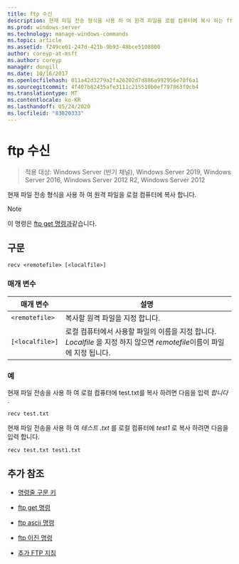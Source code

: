 ```yaml
---
title: ftp 수신
description: 현재 파일 전송 형식을 사용 하 여 원격 파일을 로컬 컴퓨터에 복사 하는 ftp recv 명령에 대 한 참조 항목입니다.
ms.prod: windows-server
ms.technology: manage-windows-commands
ms.topic: article
ms.assetid: f249ce61-247d-421b-9b93-48bce5108800
author: coreyp-at-msft
ms.author: coreyp
manager: dongill
ms.date: 10/16/2017
ms.openlocfilehash: 011a42d3279a2fa26202d7d886a992956e70f6a1
ms.sourcegitcommit: 4f407b82435afe3111c215510b0ef797863f9cb4
ms.translationtype: MT
ms.contentlocale: ko-KR
ms.lasthandoff: 05/24/2020
ms.locfileid: "83820333"
---
```

# <a name="ftp-recv"></a>ftp 수신

> 적용 대상: Windows Server (반기 채널), Windows Server 2019, Windows Server 2016, Windows Server 2012 R2, Windows Server 2012

현재 파일 전송 형식을 사용 하 여 원격 파일을 로컬 컴퓨터에 복사 합니다.

> [!NOTE]
> 이 명령은 [ftp get 명령과](ftp-get.md)같습니다.

## <a name="syntax"></a>구문

```
recv <remotefile> [<localfile>]
```

### <a name="parameters"></a>매개 변수

| 매개 변수 | 설명 |
| --------- | ----------- |
| `<remotefile>` | 복사할 원격 파일을 지정 합니다. |
| `[<localfile>]` | 로컬 컴퓨터에서 사용할 파일의 이름을 지정 합니다. *Localfile* 을 지정 하지 않으면 *remotefile*이름이 파일에 지정 됩니다. |

### <a name="examples"></a>예

현재 파일 전송을 사용 하 여 로컬 컴퓨터에 test.txt를 복사 하려면 다음을 입력 *합니다* .

```
recv test.txt
```

현재 파일 전송을 사용 하 여 *테스트 .txt* 를 로컬 컴퓨터에 *test1* 로 복사 하려면 다음을 입력 합니다.

```
recv test.txt test1.txt
```

## <a name="additional-references"></a>추가 참조

- [명령줄 구문 키](command-line-syntax-key.md)

- [ftp get 명령](ftp-get.md)

- [ftp ascii 명령](ftp-ascii.md)

- [ftp 이진 명령](ftp-binary.md)

- [추가 FTP 지침](https://docs.microsoft.com/previous-versions/orphan-topics/ws.10/cc756013(v=ws.10))
